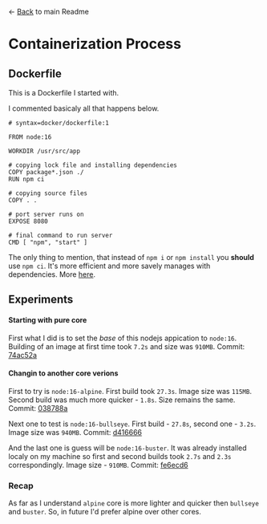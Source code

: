 <- [Back](./README.md) to main Readme

# Containerization Process

## Dockerfile

This is a Dockerfile I started with.

I commented basicaly all that happens below.

```Docker
# syntax=docker/dockerfile:1

FROM node:16

WORKDIR /usr/src/app

# copying lock file and installing dependencies
COPY package*.json ./
RUN npm ci

# copying source files
COPY . .

# port server runs on
EXPOSE 8080

# final command to run server
CMD [ "npm", "start" ]
```

The only thing to mention, that instead of `npm i` or `npm install` you **should** use `npm ci`. It's more efficient and more savely manages with dependencies. More [here](https://blog.npmjs.org/post/171556855892/introducing-npm-ci-for-faster-more-reliable).

## Experiments

#### Starting with pure core

First what I did is to set the _base_ of this nodejs appication to `node:16`. Building of an image at first time took `7.2s` and size was `910MB`. Commit: [74ac52a](https://github.com/nikolaichub/docker-py-go-node/tree/74ac52a150e71e7433db064860cf0f12302ad2e8/JavaScript)

#### Changin to another core verions

First to try is `node:16-alpine`. First build took `27.3s`. Image size was `115MB`. Second build was much more quicker - `1.8s`. Size remains the same. Commit: [038788a](https://github.com/nikolaichub/docker-py-go-node/tree/038788a79792706bbd058590ef52fafa675f5c6e/JavaScript)

Next one to test is `node:16-bullseye`. First build - `27.8s`, second one - `3.2s`. Image size was `940MB`. Commit: [d416666](https://github.com/nikolaichub/docker-py-go-node/tree/d416666b8d065b3110f1d204213e2ab7c9b97799/JavaScript)

And the last one is guess will be `node:16-buster`. It was already installed localy on my machine so first and second builds took `2.7s` and `2.3s` correspondingly. Image size - `910MB`. Commit: [fe6ecd6](https://github.com/nikolaichub/docker-py-go-node/tree/fe6ecd6e82a8a11a62e5b5d1ff5da6a09a39fb30/JavaScript)

### Recap

As far as I understand `alpine` core is more lighter and quicker then `bullseye` and `buster`. So, in future I'd prefer alpine over other cores.
